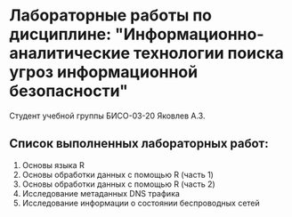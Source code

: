 # Лабораторные работы по дисциплине: "Информационно-аналитические технологии поиска угроз информационной безопасности"

Студент учебной группы БИСО-03-20 Яковлев А.З.

## Список выполненных лабораторных работ:
  1. Основы языка R
  2. Основы обработки данных с помощью R (часть 1)
  3. Основы обработки данных с помощью R (часть 2)
  4. Исследование метаданных DNS трафика
  5. Исследование информации о состоянии беспроводных сетей